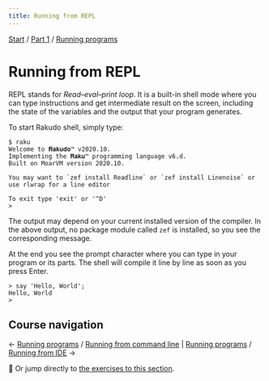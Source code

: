 ```yaml
---
title: Running from REPL
---
```


[Start](../..) / [Part 1](../../part1) / [Running programs](../)

# Running from REPL

REPL stands for _Read–eval–print loop_. It is a built-in shell mode where you can type instructions and get intermediate result on the screen, including the state of the variables and the output that your program generates.

To start Rakudo shell, simply type:

    $ raku
    Welcome to 𝐑𝐚𝐤𝐮𝐝𝐨™ v2020.10.
    Implementing the 𝐑𝐚𝐤𝐮™ programming language v6.d.
    Built on MoarVM version 2020.10.

    You may want to `zef install Readline` or `zef install Linenoise` or use rlwrap for a line editor

    To exit type 'exit' or '^D'
    > 

The output may depend on your current installed version of the compiler. In the above output, no package module called `zef` is installed, so you see the corresponding message.

At the end you see the prompt character where you can type in your program or its parts. The shell will compile it line by line as soon as you press Enter.

    > say 'Hello, World';
    Hello, World
    > 

## Course navigation

← [Running programs](..) / [Running from command line](../from-command-line) | [Running programs](..) / [Running from IDE](../from-ide) →

💪 Or jump directly to [the exercises to this section](../exercises).
